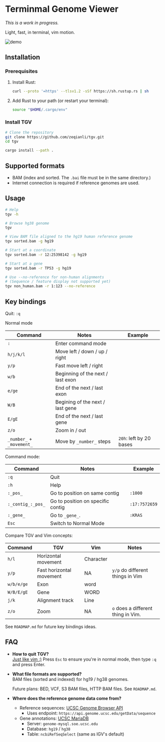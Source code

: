 # Terminmal Genome Viewer

*This is a work in progress.*

Light, fast, in terminal, vim motion.

![demo](demo.gif)

## Installation

### Prerequisites

1. Install Rust:

   ```bash
   curl --proto '=https' --tlsv1.2 -sSf https://sh.rustup.rs | sh
   ```

2. Add Rust to your path (or restart your terminal):

   ```bash
   source "$HOME/.cargo/env"
   ```

### Install TGV

```bash
# Clone the repository
git clone https://github.com/zeqianli/tgv.git
cd tgv

cargo install --path .
```

## Supported formats

- BAM (index and sorted. The `.bai` file must be in the same directory.)
- Internet connection is required if reference genomes are used.

## Usage

```bash
# Help
tgv -h

# Browse hg38 genome
tgv

# View BAM file aligned to the hg19 human reference genome
tgv sorted.bam -g hg19

# Start at a coordinate
tgv sorted.bam -r 12:25398142 -g hg19

# Start at a gene
tgv sorted.bam -r TP53 -g hg19

# Use --no-reference for non-human alignments
# (Sequence / feature display not supported yet)
tgv non_human.bam -r 1:123 --no-reference

```

## Key bindings

Quit: `:q`

Normal mode

| Command  | Notes | Example |
|---------|-------------|---------|
| `:` | Enter command mode | |
| `h/j/k/l` | Move left / down / up / right | |
| `y/p` | Fast move left / right | |
| `w/b` | Beginning of the next / last exon |  |
| `e/ge` | End of the next / last exon | |
| `W/B` | Begining of the next / last gene | |
| `E/gE` | End of the next / last gene | |
| `z/o` | Zoom in / out | |
| `_number_` + `_movement_` | Move by `_number_` steps | `20h`: left by 20 bases|

Command mode:

|Command |Notes| Example|
|---------|-------------|---------|
| `:q` | Quit | |
| `:h` | Help | |
| `:_pos_` | Go to position on same contig | `:1000` |
| `:_contig_:_pos_` | Go to position on specific contig | `:17:7572659` |
| `:_gene_` | Go to `_gene_`.| `:KRAS`|
| `Esc` | Switch to Normal Mode | |

Compare TGV and Vim concepts:

|Command|TGV|Vim|Notes|
|-------|-----|--|--|
|`h/l`|Horizontal movement|Character ||
|`y/p`|Fast horizontal movement|NA|`y/p` do different things in Vim|
|`w/b/e/ge`|Exon|word||
| `W/B/E/gE` | Gene |WORD||
|`j/k`|Alignment track|Line||
|`z/o`| Zoom | NA |`o` does a different thing in Vim.|

See `ROADMAP.md` for future key bindings ideas.

## FAQ

- **How to quit TGV?**  
  [Just like vim :)](https://stackoverflow.com/questions/11828270/how-do-i-exit-vim) Press `Esc` to ensure you're in normal mode, then type `:q` and press Enter.

- **What file formats are supported?**  
  BAM files (sorted and indexed) for hg19 / hg38 genomes.
  
  Future plans: BED, VCF, S3 BAM files, HTTP BAM files. See `ROADMAP.md`.

- **Where does the reference genome data come from?**  
  - Reference sequences: [UCSC Genome Browser API](https://genome.ucsc.edu/goldenPath/help/api.html)
    - Uses endpoint: `https://api.genome.ucsc.edu/getData/sequence`
  - Gene annotations: [UCSC MariaDB](https://genome.ucsc.edu/goldenPath/help/mysql.html)
    - Server: `genome-mysql.soe.ucsc.edu`
    - Database: `hg19` / `hg38`
    - Table: `ncbiRefSeqSelect` (same as IGV's default)
